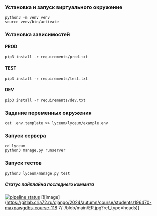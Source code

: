### Установка и запуск виртуального окружение
```
python3 -m venv venv
source venv/bin/activate
```

### Установка зависимостей

#### PROD
```
pip3 install -r requirements/prod.txt
```
#### TEST
```
pip3 install -r requirements/test.txt
```
#### DEV
```
pip3 install -r requirements/dev.txt
```

### Задание переменных окружения
```
cat .env.template >> lyceum/lyceum/example.env
```

### Запуск сервера
```
cd lyceum
python3 manage.py runserver
```

### Запуск тестов
```
python3 lyceum/manage.py test
```

##### Статус пайплайна последнего коммита
[![pipeline status](https://gitlab.crja72.ru/django/2024/autumn/course/students/196470-maxpawgdbs-course-1187/badges/main/pipeline.svg)](https://gitlab.crja72.ru/django/2024/autumn/course/students/196470-maxpawgdbs-course-1187/-/pipelines)
[![image](https://gitlab.crja72.ru/django/2024/autumn/course/students/196470-maxpawgdbs-course-118
7/-/blob/main/ER.jpg?ref_type=heads)]
